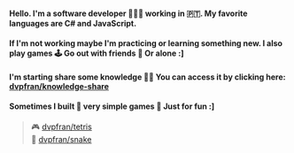#### Hello. I'm a software developer 🧑🏽‍💻 working in 🇵🇹. My favorite languages are C# and JavaScript.

#### If I'm not working maybe I'm practicing or learning something new. I also play games 🕹️ Go out with friends 🚗 Or alone :]

#### I'm starting share some knowledge 👨‍🏫 You can access it by clicking here: [dvpfran/knowledge-share](https://dvpfran.github.io/knowledge-share/#/)

#### Sometimes I built 🔨 very simple games 🎲 Just for fun :]

> 🎮 [dvpfran/tetris](https://dvpfran.github.io/tetris/)  
> 🐍 [dvpfran/snake](https://dvpfran.github.io/snake/)

